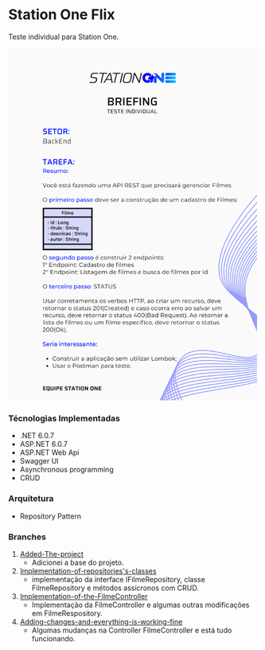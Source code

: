 # Station One Flix
Teste individual para Station One.

<img src="https://github.com/AndyAtonement/station-one-flix/blob/master/back.png" width="500px" />

### Técnologias Implementadas
* .NET 6.0.7
* ASP.NET 6.0.7
* ASP.NET Web Api
* Swagger UI
* Asynchronous programming
* CRUD

### Arquitetura
* Repository Pattern

### Branches
1. [Added-The-project](https://github.com/AndyAtonement/station-one-flix/tree/Added-the-project)
      * Adicionei a base do projeto.
2. [Implementation-of-repositories's-classes](https://github.com/AndyAtonement/station-one-flix/tree/Implementation-of-repositories's-classes)
      * implementação da interface IFilmeRepository, classe FilmeRepository e métodos assícronos com CRUD.
3. [Implementation-of-the-FilmeController](https://github.com/AndyAtonement/station-one-flix/tree/Implementation-of-the-FilmeController)
      * Implementação da FilmeController e algumas outras modificações em FilmeRespository.
4. [Adding-changes-and-everything-is-working-fine](https://github.com/AndyAtonement/station-one-flix/tree/Adding-changes-and-everything-is-working-fine)
      * Algumas mudanças na Controller FilmeController e está tudo funcionando.
